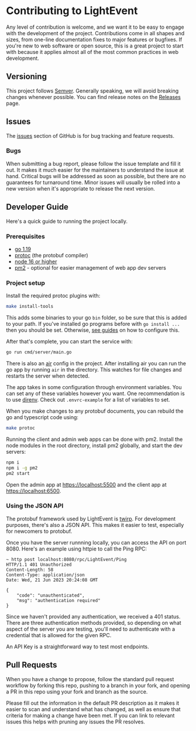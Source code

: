 # Contributing to LightEvent

Any level of contribution is welcome, and we want it to be easy to engage with the development of the project. Contributions come in all shapes and sizes, from one-line documentation fixes to major features or bugfixes. If you're new to web software or open source, this is a great project to start with because it applies almost all of the most common practices in web development.

## Versioning

This project follows [Semver](https://semver.org/). Generally speaking, we will avoid breaking changes whenever possible. You can find release notes on the [Releases](https://github.com/aarongodin/lightevent/releases) page.

## Issues

The [issues](https://github.com/aarongodin/lightevent/issues) section of GitHub is for bug tracking and feature requests.

### Bugs

When submitting a bug report, please follow the issue template and fill it out. It makes it much easier for the maintainers to understand the issue at hand. Critical bugs will be addressed as soon as possible, but there are no guarantees for turnaround time. Minor issues will usually be rolled into a new version when it's appropriate to release the next version.

## Developer Guide

Here's a quick guide to running the project locally.

### Prerequisites

* [go 1.19](https://go.dev/)
* [protoc](https://grpc.io/docs/protoc-installation/) (the protobuf compiler)
* [node 16 or higher](https://nodejs.org/en)
* [pm2](https://pm2.keymetrics.io/) - optional for easier management of web app dev servers

### Project setup

Install the required protoc plugins with:

```sh
make install-tools
```

This adds some binaries to your go `bin` folder, so be sure that this is added to your path. If you've installed go programs before with `go install ...` then you should be set. Otherwise, [see guides](https://www.digitalocean.com/community/tutorials/how-to-build-and-install-go-programs#step-5-installing-go-programs-with-go-install) on how to configure this.

After that's complete, you can start the service with:

```sh
go run cmd/server/main.go
```

There is also an [air](https://github.com/cosmtrek/air) config in the project. After installing air you can run the go app by running `air` in the directory. This watches for file changes and restarts the server when detected.

The app takes in some configuration through environment variables. You can set any of these variables however you want. One recommendation is to use [direnv](https://direnv.net/). Check out `.envrc-example` for a list of variables to set.

When you make changes to any protobuf documents, you can rebuild the go and typescript code using:

```sh
make protoc
```

Running the client and admin web apps can be done with pm2. Install the node modules in the root directory, install pm2 globally, and start the dev servers:

```sh
npm i
npm i -g pm2
pm2 start
```

Open the admin app at [https://localhost:5500](https://localhost:5500) and the client app at [https://localhost:6500](https://localhost:6500).

### Using the JSON API

The protobuf framework used by LightEvent is [twirp](https://twitchtv.github.io/twirp/). For development purposes, there's also a JSON API. This makes it easier to test, especially for newcomers to protobuf.

Once you have the server runnning locally, you can access the API on port 8080. Here's an example using httpie to call the Ping RPC:

```
~ http post localhost:8080/rpc/LightEvent/Ping
HTTP/1.1 401 Unauthorized
Content-Length: 58
Content-Type: application/json
Date: Wed, 21 Jun 2023 20:24:08 GMT

{
    "code": "unauthenticated",
    "msg": "authentication required"
}
```

Since we haven't provided any authentication, we received a 401 status. There are three authentication methods provided, so depending on what aspect of the server you are testing, you'll need to authenticate with a credential that is allowed for the given RPC.

An API Key is a straightforward way to test most endpoints.

## Pull Requests

When you have a change to propose, follow the standard pull request workflow by forking this repo, pushing to a branch in your fork, and opening a PR in this repo using your fork and branch as the source.

Please fill out the information in the default PR description as it makes it easier to scan and understand what has changed, as well as ensure that criteria for making a change have been met. If you can link to relevant issues this helps with pruning any issues the PR resolves.
